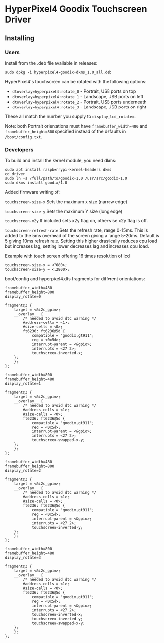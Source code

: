 # HyperPixel4 Goodix Touchscreen Driver

## Installing

### Users

Install from the .deb file available in releases:

```
sudo dpkg -i hyperpixel4-goodix-dkms_1.0_all.deb
```
HyperPixel4's touchscreen can be rotated with the following options:

* `dtoverlay=hyperpixel4:rotate_0` - Portrait, USB ports on top
* `dtoverlay=hyperpixel4:rotate_1` - Landscape, USB ports on left
* `dtoverlay=hyperpixel4:rotate_2` - Portrait, USB ports underneath
* `dtoverlay=hyperpixel4:rotate_3` - Landscape, USB ports on right

These all match the number you supply to `display_lcd_rotate=`.

Note: both Portrait orientations must have `framebuffer_width=480` and `framebuffer_height=800` specified instead of the defaults in `/boot/config.txt`.

### Developers

To build and install the kernel module, you need dkms:

```
sudo apt install raspberrypi-kernel-headers dkms
cd driver
sudo ln -s /full/path/to/goodix-1.0 /usr/src/goodix-1.0
sudo dkms install goodix/1.0
```

Added firmware writing of:

```touchscreen-size-x```
	Sets the maximum x size (narrow edge)
	
```touchscreen-size-y```
	Sets the maximum Y size (long edge)
	
```touchscreen-x2y```
	If included sets x2y flag on, otherwise x2y flag is off.
	
```touchscreen-refresh-rate```
	Sets the refresh rate, range 0-15ms. This is added to the 5ms overhead of the screen giving a range 5-20ms.
	Default is 5 giving 10ms refresh rate.
	Setting this higher drastically reduces cpu load but increases lag, setting lower decreases lag and increases cpu load.
	
Example with touch screen offering 16 times resolution of lcd

```
touchscreen-size-x = <7680>;
touchscreen-size-y = <12800>;
```





boot/config and hyperpixel4.dts fragments for different orientations:

```
framebuffer_width=480
framebuffer_height=800
display_rotate=0
```


    fragment@3 {
        target = <&i2c_gpio>;
        __overlay__ {
            /* needed to avoid dtc warning */
            #address-cells = <1>;
            #size-cells = <0>;
            ft6236: ft6236@5d {
                compatible = "goodix,gt911";
                reg = <0x5d>;
                interrupt-parent = <&gpio>;
                interrupts = <27 2>;
                touchscreen-inverted-x;
	    };
        };
    };


```
framebuffer_width=800
framebuffer_height=480
display_rotate=1
```

    fragment@3 {
        target = <&i2c_gpio>;
        __overlay__ {
            /* needed to avoid dtc warning */
            #address-cells = <1>;
            #size-cells = <0>;
            ft6236: ft6236@5d {
                compatible = "goodix,gt911";
                reg = <0x5d>;
                interrupt-parent = <&gpio>;
                interrupts = <27 2>;
                touchscreen-swapped-x-y;
	    };
        };
    };


```
framebuffer_width=480
framebuffer_height=800
display_rotate=2
```

    fragment@3 {
        target = <&i2c_gpio>;
        __overlay__ {
            /* needed to avoid dtc warning */
            #address-cells = <1>;
            #size-cells = <0>;
            ft6236: ft6236@5d {
                compatible = "goodix,gt911";
                reg = <0x5d>;
                interrupt-parent = <&gpio>;
                interrupts = <27 2>;
                touchscreen-inverted-y;
	    };
        };
    };


```
framebuffer_width=800
framebuffer_height=480
display_rotate=3
```

    fragment@3 {
        target = <&i2c_gpio>;
        __overlay__ {
            /* needed to avoid dtc warning */
            #address-cells = <1>;
            #size-cells = <0>;
            ft6236: ft6236@5d {
                compatible = "goodix,gt911";
                reg = <0x5d>;
                interrupt-parent = <&gpio>;
                interrupts = <27 2>;
                touchscreen-inverted-x;
                touchscreen-inverted-y;
                touchscreen-swapped-x-y;
	    };
        };
    };


